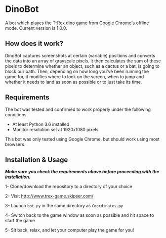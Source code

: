 # DinoBot
A bot which playes the T-Rex dino game from Google Chrome's offline mode. Current version is 1.0.0.


## How does it work?
DinoBot captures screenshots at certain (variable) positions and converts the data into an array of grayscale pixels. It then
calculates the sum of these pixels to determine whether an object, such as a cactus or a bat, is going to block our path. Then, 
depending on how long you've been running the game for, it modifies where to look on the screen, when to jump and whether it needs 
to land as soon as possible or to just take its time.


## Requirements
The bot was tested and confirmed to work properly under the following conditions.
* At least Python 3.6 installed
* Monitor resolution set at 1920x1080 pixels

This bot was only tested using Google Chrome, but should work using most browsers.


## Installation & Usage
***Make sure you check the requirements above before proceeding with the installation.***

1- Clone/download the repository to a directory of your choice

2- Visit http://www.trex-game.skipser.com/ 

3- Launch `bot.py` in the same directory as `Coordinates.py`

4- Switch back to the game window as soon as possible and hit space to start the game

5- Sit back, relax, and let your computer play the game for you!
